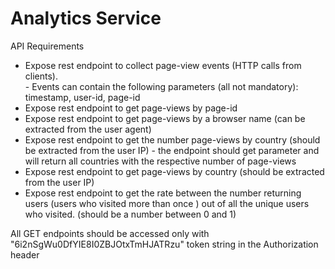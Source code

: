 # Analytics Service

API Requirements  
- Expose rest endpoint to collect page-view events (HTTP calls from clients).  
        - Events can contain the following parameters (all not mandatory): timestamp, user-id, page-id
- Expose rest endpoint to get page-views by page-id 
- Expose rest endpoint to get page-views by a browser name (can be extracted from the user agent) 
- Expose rest endpoint to get the number page-views by country (should be extracted from the user IP) - the endpoint should get parameter and will return all countries with the respective number of page-views 
- Expose rest endpoint to get page-views by country (should be extracted from the user IP) 
- Expose rest endpoint to get the rate between the number returning users (users who visited more than once ) out of all the unique users who visited. (should be a number between 0 and 1) 

All GET endpoints should be accessed only with "6i2nSgWu0DfYIE8I0ZBJOtxTmHJATRzu" token string in the Authorization header
